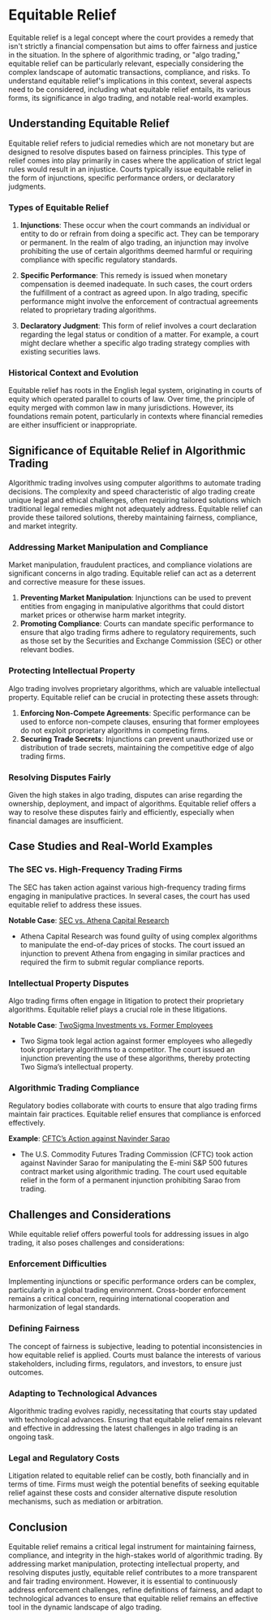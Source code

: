 # Equitable Relief

Equitable relief is a legal concept where the court provides a remedy that isn't strictly a financial compensation but aims to offer fairness and justice in the situation. In the sphere of algorithmic trading, or "algo trading," equitable relief can be particularly relevant, especially considering the complex landscape of automatic transactions, compliance, and risks. To understand equitable relief's implications in this context, several aspects need to be considered, including what equitable relief entails, its various forms, its significance in algo trading, and notable real-world examples.

## Understanding Equitable Relief

Equitable relief refers to judicial remedies which are not monetary but are designed to resolve disputes based on fairness principles. This type of relief comes into play primarily in cases where the application of strict legal rules would result in an injustice. Courts typically issue equitable relief in the form of injunctions, specific performance orders, or declaratory judgments.

### Types of Equitable Relief

1. **Injunctions**: These occur when the court commands an individual or entity to do or refrain from doing a specific act. They can be temporary or permanent. In the realm of algo trading, an injunction may involve prohibiting the use of certain algorithms deemed harmful or requiring compliance with specific regulatory standards.

2. **Specific Performance**: This remedy is issued when monetary compensation is deemed inadequate. In such cases, the court orders the fulfillment of a contract as agreed upon. In algo trading, specific performance might involve the enforcement of contractual agreements related to proprietary trading algorithms.

3. **Declaratory Judgment**: This form of relief involves a court declaration regarding the legal status or condition of a matter. For example, a court might declare whether a specific algo trading strategy complies with existing securities laws.

### Historical Context and Evolution

Equitable relief has roots in the English legal system, originating in courts of equity which operated parallel to courts of law. Over time, the principle of equity merged with common law in many jurisdictions. However, its foundations remain potent, particularly in contexts where financial remedies are either insufficient or inappropriate.

## Significance of Equitable Relief in Algorithmic Trading

Algorithmic trading involves using computer algorithms to automate trading decisions. The complexity and speed characteristic of algo trading create unique legal and ethical challenges, often requiring tailored solutions which traditional legal remedies might not adequately address. Equitable relief can provide these tailored solutions, thereby maintaining fairness, compliance, and market integrity.

### Addressing Market Manipulation and Compliance

Market manipulation, fraudulent practices, and compliance violations are significant concerns in algo trading. Equitable relief can act as a deterrent and corrective measure for these issues.

1. **Preventing Market Manipulation**: Injunctions can be used to prevent entities from engaging in manipulative algorithms that could distort market prices or otherwise harm market integrity.
2. **Promoting Compliance**: Courts can mandate specific performance to ensure that algo trading firms adhere to regulatory requirements, such as those set by the Securities and Exchange Commission (SEC) or other relevant bodies.

### Protecting Intellectual Property

Algo trading involves proprietary algorithms, which are valuable intellectual property. Equitable relief can be crucial in protecting these assets through:

1. **Enforcing Non-Compete Agreements**: Specific performance can be used to enforce non-compete clauses, ensuring that former employees do not exploit proprietary algorithms in competing firms.
2. **Securing Trade Secrets**: Injunctions can prevent unauthorized use or distribution of trade secrets, maintaining the competitive edge of algo trading firms.

### Resolving Disputes Fairly

Given the high stakes in algo trading, disputes can arise regarding the ownership, deployment, and impact of algorithms. Equitable relief offers a way to resolve these disputes fairly and efficiently, especially when financial damages are insufficient.

## Case Studies and Real-World Examples

### The SEC vs. High-Frequency Trading Firms

The SEC has taken action against various high-frequency trading firms engaging in manipulative practices. In several cases, the court has used equitable relief to address these issues.

**Notable Case**: [SEC vs. Athena Capital Research](https://www.sec.gov/litigation/admin/2014/34-73369.pdf)
 - Athena Capital Research was found guilty of using complex algorithms to manipulate the end-of-day prices of stocks. The court issued an injunction to prevent Athena from engaging in similar practices and required the firm to submit regular compliance reports.

### Intellectual Property Disputes

Algo trading firms often engage in litigation to protect their proprietary algorithms. Equitable relief plays a crucial role in these litigations.

**Notable Case**: [TwoSigma Investments vs. Former Employees](https://www.bloomberg.com/news/articles/2018-12-18/two-sigma-trademark-suit-against-former-employee-is-dismissed)
 - Two Sigma took legal action against former employees who allegedly took proprietary algorithms to a competitor. The court issued an injunction preventing the use of these algorithms, thereby protecting Two Sigma’s intellectual property.

### Algorithmic Trading Compliance 

Regulatory bodies collaborate with courts to ensure that algo trading firms maintain fair practices. Equitable relief ensures that compliance is enforced effectively.

**Example**: [CFTC’s Action against Navinder Sarao](https://www.cftc.gov/PressRoom/PressReleases/7389-16)
 - The U.S. Commodity Futures Trading Commission (CFTC) took action against Navinder Sarao for manipulating the E-mini S&P 500 futures contract market using algorithmic trading. The court used equitable relief in the form of a permanent injunction prohibiting Sarao from trading.

## Challenges and Considerations

While equitable relief offers powerful tools for addressing issues in algo trading, it also poses challenges and considerations:

### Enforcement Difficulties

Implementing injunctions or specific performance orders can be complex, particularly in a global trading environment. Cross-border enforcement remains a critical concern, requiring international cooperation and harmonization of legal standards.

### Defining Fairness

The concept of fairness is subjective, leading to potential inconsistencies in how equitable relief is applied. Courts must balance the interests of various stakeholders, including firms, regulators, and investors, to ensure just outcomes.

### Adapting to Technological Advances

Algorithmic trading evolves rapidly, necessitating that courts stay updated with technological advances. Ensuring that equitable relief remains relevant and effective in addressing the latest challenges in algo trading is an ongoing task.

### Legal and Regulatory Costs

Litigation related to equitable relief can be costly, both financially and in terms of time. Firms must weigh the potential benefits of seeking equitable relief against these costs and consider alternative dispute resolution mechanisms, such as mediation or arbitration.

## Conclusion

Equitable relief remains a critical legal instrument for maintaining fairness, compliance, and integrity in the high-stakes world of algorithmic trading. By addressing market manipulation, protecting intellectual property, and resolving disputes justly, equitable relief contributes to a more transparent and fair trading environment. However, it is essential to continuously address enforcement challenges, refine definitions of fairness, and adapt to technological advances to ensure that equitable relief remains an effective tool in the dynamic landscape of algo trading.
